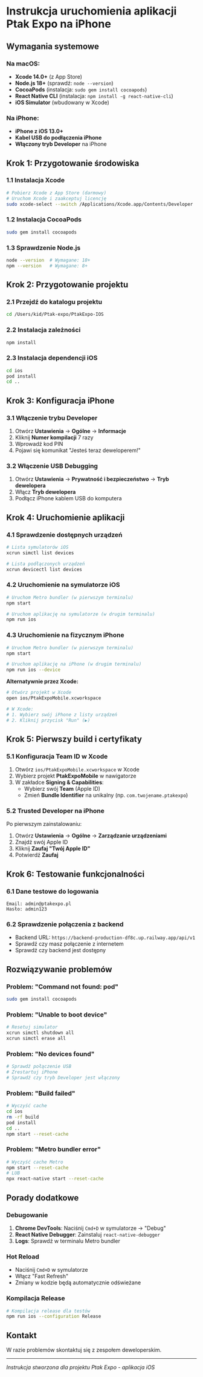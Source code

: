 # Instrukcja uruchomienia aplikacji Ptak Expo na iPhone

## Wymagania systemowe

### Na macOS:
- **Xcode 14.0+** (z App Store)
- **Node.js 18+** (sprawdź: `node --version`)
- **CocoaPods** (instalacja: `sudo gem install cocoapods`)
- **React Native CLI** (instalacja: `npm install -g react-native-cli`)
- **iOS Simulator** (wbudowany w Xcode)

### Na iPhone:
- **iPhone z iOS 13.0+**
- **Kabel USB do podłączenia iPhone**
- **Włączony tryb Developer** na iPhone

## Krok 1: Przygotowanie środowiska

### 1.1 Instalacja Xcode
```bash
# Pobierz Xcode z App Store (darmowy)
# Uruchom Xcode i zaakceptuj licencję
sudo xcode-select --switch /Applications/Xcode.app/Contents/Developer
```

### 1.2 Instalacja CocoaPods
```bash
sudo gem install cocoapods
```

### 1.3 Sprawdzenie Node.js
```bash
node --version  # Wymagane: 18+
npm --version   # Wymagane: 8+
```

## Krok 2: Przygotowanie projektu

### 2.1 Przejdź do katalogu projektu
```bash
cd /Users/kid/Ptak-expo/PtakExpo-IOS
```

### 2.2 Instalacja zależności
```bash
npm install
```

### 2.3 Instalacja dependencji iOS
```bash
cd ios
pod install
cd ..
```

## Krok 3: Konfiguracja iPhone

### 3.1 Włączenie trybu Developer
1. Otwórz **Ustawienia** → **Ogólne** → **Informacje**
2. Kliknij **Numer kompilacji** 7 razy
3. Wprowadź kod PIN
4. Pojawi się komunikat "Jesteś teraz deweloperem!"

### 3.2 Włączenie USB Debugging
1. Otwórz **Ustawienia** → **Prywatność i bezpieczeństwo** → **Tryb dewelopera**
2. Włącz **Tryb dewelopera**
3. Podłącz iPhone kablem USB do komputera

## Krok 4: Uruchomienie aplikacji

### 4.1 Sprawdzenie dostępnych urządzeń
```bash
# Lista symulatorów iOS
xcrun simctl list devices

# Lista podłączonych urządzeń
xcrun devicectl list devices
```

### 4.2 Uruchomienie na symulatorze iOS
```bash
# Uruchom Metro bundler (w pierwszym terminalu)
npm start

# Uruchom aplikację na symulatorze (w drugim terminalu)
npm run ios
```

### 4.3 Uruchomienie na fizycznym iPhone
```bash
# Uruchom Metro bundler (w pierwszym terminalu)
npm start

# Uruchom aplikację na iPhone (w drugim terminalu)
npm run ios --device
```

**Alternatywnie przez Xcode:**
```bash
# Otwórz projekt w Xcode
open ios/PtakExpoMobile.xcworkspace

# W Xcode:
# 1. Wybierz swój iPhone z listy urządzeń
# 2. Kliknij przycisk "Run" (▶️)
```

## Krok 5: Pierwszy build i certyfikaty

### 5.1 Konfiguracja Team ID w Xcode
1. Otwórz `ios/PtakExpoMobile.xcworkspace` w Xcode
2. Wybierz projekt **PtakExpoMobile** w nawigatorze
3. W zakładce **Signing & Capabilities**:
   - Wybierz swój **Team** (Apple ID)
   - Zmień **Bundle Identifier** na unikalny (np. `com.twojename.ptakexpo`)

### 5.2 Trusted Developer na iPhone
Po pierwszym zainstalowaniu:
1. Otwórz **Ustawienia** → **Ogólne** → **Zarządzanie urządzeniami**
2. Znajdź swój Apple ID
3. Kliknij **Zaufaj "Twój Apple ID"**
4. Potwierdź **Zaufaj**

## Krok 6: Testowanie funkcjonalności

### 6.1 Dane testowe do logowania
```
Email: admin@ptakexpo.pl
Hasło: admin123
```

### 6.2 Sprawdzenie połączenia z backend
- Backend URL: `https://backend-production-df8c.up.railway.app/api/v1`
- Sprawdź czy masz połączenie z internetem
- Sprawdź czy backend jest dostępny

## Rozwiązywanie problemów

### Problem: "Command not found: pod"
```bash
sudo gem install cocoapods
```

### Problem: "Unable to boot device"
```bash
# Resetuj simulator
xcrun simctl shutdown all
xcrun simctl erase all
```

### Problem: "No devices found"
```bash
# Sprawdź połączenie USB
# Zrestartuj iPhone
# Sprawdź czy tryb Developer jest włączony
```

### Problem: "Build failed"
```bash
# Wyczyść cache
cd ios
rm -rf build
pod install
cd ..
npm start --reset-cache
```

### Problem: "Metro bundler error"
```bash
# Wyczyść cache Metro
npm start --reset-cache
# LUB
npx react-native start --reset-cache
```

## Porady dodatkowe

### Debugowanie
1. **Chrome DevTools**: Naciśnij `Cmd+D` w symulatorze → "Debug"
2. **React Native Debugger**: Zainstaluj `react-native-debugger`
3. **Logs**: Sprawdź w terminalu Metro bundler

### Hot Reload
- Naciśnij `Cmd+D` w symulatorze
- Włącz "Fast Refresh"
- Zmiany w kodzie będą automatycznie odświeżane

### Kompilacja Release
```bash
# Kompilacja release dla testów
npm run ios --configuration Release
```

## Kontakt
W razie problemów skontaktuj się z zespołem deweloperskim.

---
*Instrukcja stworzona dla projektu Ptak Expo - aplikacja iOS* 